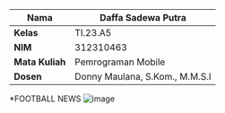 | **Nama**           | Daffa Sadewa Putra          |
|--------------------|-------------------------|
| **Kelas**          | TI.23.A5                |
| **NIM**            | 312310463             |
| **Mata Kuliah**    | Pemrograman Mobile      |
| **Dosen**          | Donny Maulana, S.Kom., M.M.S.I |


*FOOTBALL NEWS
![image](https://github.com/user-attachments/assets/71830afc-76c3-4c3e-9215-98d43a344612)

